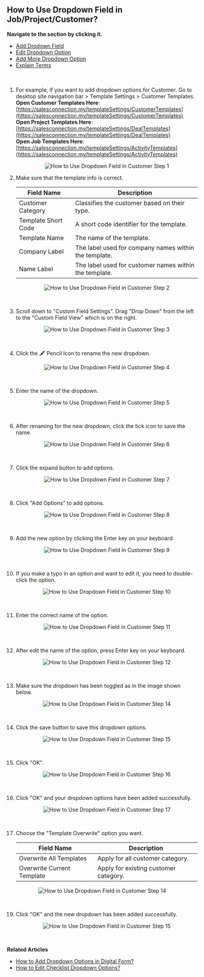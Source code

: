 ## How to Use Dropdown Field in Job/Project/Customer?

**Navigate to the section by clicking it.**<br>

- [Add Drodown Field](#section1)<br>
- [Edit Dropdown Option](#section2)<br>
- [Add More Dropdown Option](#section3)
- [Explain Terms](#section4)
<br><br><br>

<a id="section1"></a>
1. For example, if you want to add dropdown options for Customer. Go to desktop site navigation bar > Template Settings > Customer Templates.<br>
   **Open Customer Templates Here**: [https://salesconnection.my/templateSettings/CustomerTemplates](https://salesconnection.my/templateSettings/CustomerTemplates)<br>
   **Open Project Templates Here**: [https://salesconnection.my/templateSettings/DealTemplates](https://salesconnection.my/templateSettings/DealTemplates)<br>
   **Open Job Templates Here**: [https://salesconnection.my/templateSettings/ActivityTemplates](https://salesconnection.my/templateSettings/ActivityTemplates)<br>

   <p align="center">
     <img src="img/How_to_Use_Dropdown_Field_in_Customer_Step_1.png" alt="How to Use Dropdown Field in Customer Step 1">
   </p>

2. Make sure that the template info is correct.<br>

   | Field Name| Description |
   |-------|---------|
   | Customer Category | Classifies the customer based on their type. |
   | Template Short Code | A short code identifier for the template. |
   | Template Name | The name of the template. |
   | Company Label| The label used for company names within the template. |
   | Name Label | The label used for customer names within the template. |
   
   <p align="center">
     <img src="img/How_to_Use_Dropdown_Field_in_Customer_Step_2.png" alt="How to Use Dropdown Field in Customer Step 2">
   </p><br>

3. Scroll down to "Custom Field Settings". Drag "Drop Down" from the left to the "Custom Field View" which is on the right.<br>

   <p align="center">
     <img src="img/How_to_Use_Dropdown_Field_in_Customer_Step_3.png" alt="How to Use Dropdown Field in Customer Step 3">
   </p><br>
   
4. Click the 🖋️ Pencil Icon to rename the new dropdown.<br>

   <p align="center">
     <img src="img/How_to_Use_Dropdown_Field_in_Customer_Step_4.png" alt="How to Use Dropdown Field in Customer Step 4">
   </p><br>
  
5. Enter the name of the dropdown.<br>

   <p align="center">
     <img src="img/How_to_Use_Dropdown_Field_in_Customer_Step_5.png" alt="How to Use Dropdown Field in Customer Step 5">
   </p><br>

6. After renaming for the new dropdown, click the tick icon to save the name.<br>

   <p align="center">
     <img src="img/How_to_Use_Dropdown_Field_in_Customer_Step_6.png" alt="How to Use Dropdown Field in Customer Step 6">
   </p><br>

   <a id="section3"></a>
  
7. Click the expand button to add options.<br>

   <p align="center">
     <img src="img/How_to_Use_Dropdown_Field_in_Customer_Step_7.png" alt="How to Use Dropdown Field in Customer Step 7">
   </p><br>
  
8. Click "Add Options" to add options.<br>

   <p align="center">
     <img src="img/How_to_Use_Dropdown_Field_in_Customer_Step_8.png" alt="How to Use Dropdown Field in Customer Step 8">
   </p><br>
  
9. Add the new option by clicking the Enter key on your keyboard.<br>

   <p align="center">
     <img src="img/How_to_Use_Dropdown_Field_in_Customer_Step_9.png" alt="How to Use Dropdown Field in Customer Step 9">
   </p><br>
   
<a id="section2"></a>

10. If you make a typo in an option and want to edit it, you need to double-click the option.

    <p align="center">
      <img src="img/How_to_Use_Dropdown_Field_in_Customer_Step_10.png" alt="How to Use Dropdown Field in Customer Step 10">
    </p><br>

11. Enter the correct name of the option.

    <p align="center">
     <img src="img/How_to_Use_Dropdown_Field_in_Customer_Step_11.png" alt="How to Use Dropdown Field in Customer Step 11">
    </p><br>

12. After edit the name of the option, press Enter key on your keyboard.

    <p align="center">
     <img src="img/How_to_Use_Dropdown_Field_in_Customer_Step_12.png" alt="How to Use Dropdown Field in Customer Step 12">
    </p><br>

    <a id="section4"></a>

14. Make sure the dropdown has been toggled as in the image shown below.<br>

    <p align="center">
     <img src="img/How_to_Use_Dropdown_Field_in_Customer_Step_14.png" alt="How to Use Dropdown Field in Customer Step 14">
    </p><br>

15. Click the save button to save this dropdown options.<br>

    <p align="center">
     <img src="How_to_Use_Drodown_Field_in_Customer_Step_13.png" alt="How to Use Dropdown Field in Customer Step 15">
    </p><br>

16. Click "OK".<br>

    <p align="center">
     <img src="img/How_to_Use_Dropdown_Field_in_Customer_Step_16.png" alt="How to Use Dropdown Field in Customer Step 16">
    </p><br>

17. Click "OK" and your dropdown options have been added successfully.<br>

    <p align="center">
     <img src="img/How_to_Use_Dropdown_Field_in_Customer_Step_17.png" alt="How to Use Dropdown Field in Customer Step 17">
    </p><br>

18. Choose the "Template Overwrite" option you want.

    | Field Name| Description |
    |-------|---------|
    | Overwrite All Templates | Apply for all customer category. |
    | Overwrite Current Template | Apply for existing customer category. |

   <p align="center">
     <img src="img/How_to_Use_Dropdown_Field_in_Customer_Step_14.png" alt="How to Use Dropdown Field in Customer Step 14">
   </p><br>

19. Click "OK" and the new dropdown has been added successfully.
   
    <p align="center">
     <img src="img/How_to_Use_Dropdown_Field_in_Customer_Step_15.png" alt="How to Use Dropdown Field in Customer Step 15">
    </p><br>

**Related Articles**<br>
- [How to Add Dropdown Options in Digital Form?](Add_Dropdown_Options_in_Digital_Form.md)
- [How to Edit Checklist Dropdown Options?](Edit_Checklist_Dropdown_Options.md)
